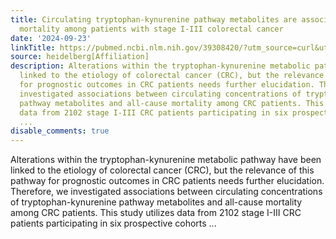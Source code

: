 ```yaml
---
title: Circulating tryptophan-kynurenine pathway metabolites are associated with all-cause
  mortality among patients with stage I-III colorectal cancer
date: '2024-09-23'
linkTitle: https://pubmed.ncbi.nlm.nih.gov/39308420/?utm_source=curl&utm_medium=rss&utm_campaign=pubmed-2&utm_content=1FakS-2QOkCT8HsMOQP1bCRQ4YzyumYOmxmF0moLsQ3dFB1E9V&fc=20220326224207&ff=20240923200302&v=2.18.0.post9+e462414
source: heidelberg[Affiliation]
description: Alterations within the tryptophan-kynurenine metabolic pathway have been
  linked to the etiology of colorectal cancer (CRC), but the relevance of this pathway
  for prognostic outcomes in CRC patients needs further elucidation. Therefore, we
  investigated associations between circulating concentrations of tryptophan-kynurenine
  pathway metabolites and all-cause mortality among CRC patients. This study utilizes
  data from 2102 stage I-III CRC patients participating in six prospective cohorts
  ...
disable_comments: true
---
```

Alterations within the tryptophan-kynurenine metabolic pathway have been linked to the etiology of colorectal cancer (CRC), but the relevance of this pathway for prognostic outcomes in CRC patients needs further elucidation. Therefore, we investigated associations between circulating concentrations of tryptophan-kynurenine pathway metabolites and all-cause mortality among CRC patients. This study utilizes data from 2102 stage I-III CRC patients participating in six prospective cohorts ...